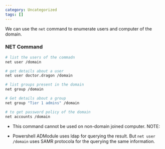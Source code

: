 ```yaml
---
category: Uncategorized
tags: []
---
```

We can use the `net` command to enumerate users and computer of the domain. 
### NET Command
```bash
# list the users of the commadn 
net user /domain

# get details about a user
net user doctor.dragon /domain

# list groups present in the domain
net group /domain

# Get details about a group
net group "Tier 1 admins" /domain

# to get password policy of the domain
net accounts /domain
```

* This command cannot be used on non-domain joined computer. 
NOTE:
- Powershell ADModule uses ldap for querying the result. But `net user /domain` uses SAMR protocola for the querying the same information.